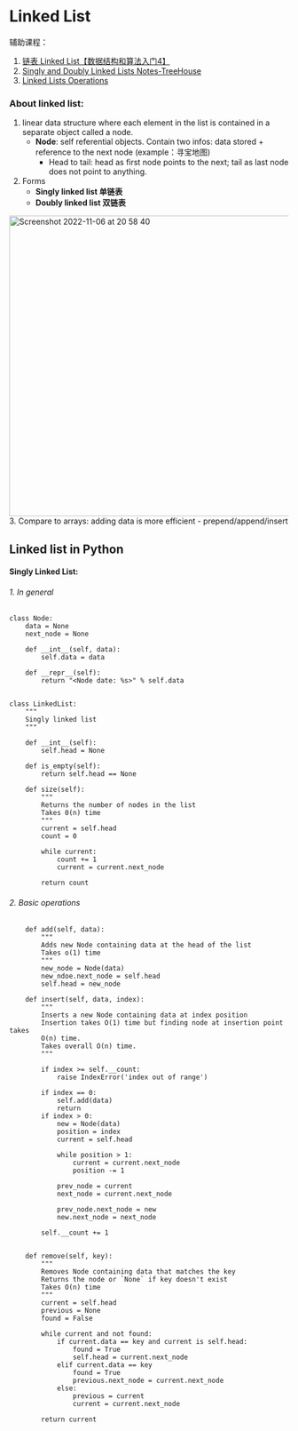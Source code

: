 # Linked List
辅助课程：
1. [链表 Linked List【数据结构和算法入门4】](https://www.bilibili.com/video/BV1rE411g788/?spm_id_from=333.337.search-card.all.click&vd_source=44f1c1dde1ba80d40cfa333db0f6fc7a)
2. [Singly and Doubly Linked Lists Notes-TreeHouse](https://teamtreehouse.com/library/introduction-to-data-structures/singly-and-doubly-linked-lists)
3. [Linked Lists Operations](https://teamtreehouse.com/library/introduction-to-data-structures/linked-lists-operations)
### About linked list:
1. linear data structure where each element in the list is contained in a separate object called a node.
   - **Node**: self referential objects. Contain two infos: data stored + reference to the next node (example：寻宝地图)
     - Head to tail: head as first node points to the next; tail as last node does not point to anything.
2. Forms
   - **Singly linked list 单链表**
   - **Doubly linked list 双链表**
 <img width="541" alt="Screenshot 2022-11-06 at 20 58 40" src="https://user-images.githubusercontent.com/111238960/200194837-f8faaba1-ada4-4a70-96a8-d609373f3f6e.png">
3. Compare to arrays: adding data is more efficient
   - prepend/append/insert

## Linked list in Python
#### Singly Linked List:
###### 1. In general
```Shell
class Node:
    data = None
    next_node = None

    def __int__(self, data):
        self.data = data

    def __repr__(self):
        return "<Node date: %s>" % self.data


class LinkedList:
    """
    Singly linked list
    """

    def __int__(self):
        self.head = None

    def is_empty(self):
        return self.head == None

    def size(self):
        """
        Returns the number of nodes in the list
        Takes 0(n) time
        """
        current = self.head
        count = 0

        while current:
            count += 1
            current = current.next_node

        return count
```
###### 2. Basic operations
```Shell
    def add(self, data):
        """
        Adds new Node containing data at the head of the list
        Takes o(1) time
        """
        new_node = Node(data)
        new_ndoe.next_node = self.head
        self.head = new_node

    def insert(self, data, index):
        """
        Inserts a new Node containing data at index position
        Insertion takes O(1) time but finding node at insertion point takes
        O(n) time.
        Takes overall O(n) time.
        """

        if index >= self.__count:
            raise IndexError('index out of range')

        if index == 0:
            self.add(data)
            return
        if index > 0:
            new = Node(data)
            position = index
            current = self.head

            while position > 1:
                current = current.next_node
                position -= 1

            prev_node = current
            next_node = current.next_node

            prev_node.next_node = new
            new.next_node = next_node

        self.__count += 1


    def remove(self, key):
        """
        Removes Node containing data that matches the key
        Returns the node or `None` if key doesn't exist
        Takes O(n) time
        """
        current = self.head
        previous = None
        found = False

        while current and not found:
            if current.data == key and current is self.head:
                found = True
                self.head = current.next_node
            elif current.data == key
                found = True
                previous.next_node = current.next_node
            else:
                previous = current
                current = current.next_node

        return current
```
